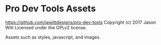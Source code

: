 # Pro Dev Tools Assets #
https://github.com/jawittdesigns/pro-dev-tools
Copyright (c) 2017 Jason Witt
Licensed under the GPLv2 license.

Assets such as styles, javascript, and images.